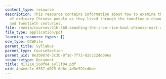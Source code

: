 ```yaml
---
content_type: resource
description: This resource contains information about how to examine the experiences
  of ordinary Chinese people as they lived through the tumultuous changes of the nineteenth
  and twentieth centuries.
file: /media/courses/21h-560-smashing-the-iron-rice-bowl-chinese-east-asia-fall-2004/4b4edc1e6557d0756d6c4d9e592cdbde_MIT21H_560f04_syllf04.pdf
file_type: application/pdf
learning_resource_types: []
ocw_type: OCWFile
parent_title: Syllabus
parent_type: CourseSection
parent_uid: 8e3b967d-3c3b-8f1d-7f72-02cc22dd09ea
resourcetype: Document
title: MIT21H_560f04_syllf04.pdf
uid: 4b4edc1e-6557-d075-6d6c-4d9e592cdbde
---
```

